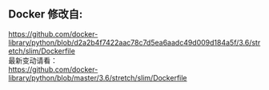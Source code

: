## Docker 修改自:
https://github.com/docker-library/python/blob/d2a2b4f7422aac78c7d5ea6aadc49d009d184a5f/3.6/stretch/slim/Dockerfile  
最新变动请看：  
https://github.com/docker-library/python/blob/master/3.6/stretch/slim/Dockerfile